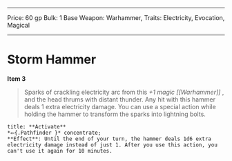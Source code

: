 
---
Price: 60 gp
Bulk: 1
Base Weapon: Warhammer,
Traits: Electricity, Evocation, Magical

---

# Storm Hammer

**Item 3**

> Sparks of crackling electricity arc from this *+1 magic [[Warhammer]]* , and the head thrums with distant thunder. Any hit with this hammer deals 1 extra electricity damage. You can use a special action while holding the hammer to transform the sparks into lightning bolts.

```ad-embed-ability
title: **Activate**
*⬻{.Pathfinder }* concentrate; 
**Effect**: Until the end of your turn, the hammer deals 1d6 extra electricity damage instead of just 1. After you use this action, you can't use it again for 10 minutes.

```
